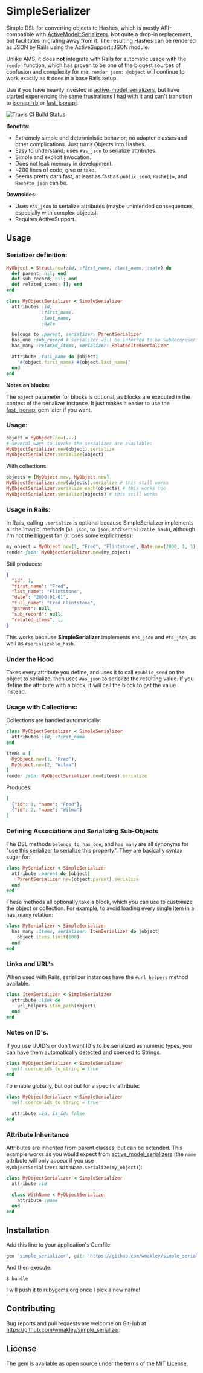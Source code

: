 # SimpleSerializer

Simple DSL for converting objects to Hashes, which is mostly API-compatible with
[ActiveModel::Serializers](https://github.com/rails-api/active_model_serializers).
Not quite a drop-in replacement, but facilitates migrating away from it.
The resulting Hashes can be rendered as JSON by Rails using the ActiveSupport::JSON
module.

Unlike AMS, it does **not** integrate with Rails for automatic usage with the `render` function,
which has proven to be one of the biggest sources of confusion and complexity for me.
`render json: @object` will continue to work exactly as it does in a base Rails setup.

Use if you have heavily invested in [active_model_serializers](https://github.com/rails-api/active_model_serializers), but have started experiencing the same frustrations I had with it and can't transition to [jsonapi-rb](http://jsonapi-rb.org/) or [fast_jsonapi](https://github.com/Netflix/fast_jsonapi).

![Travis CI Build Status](https://travis-ci.org/wmakley/simple_serializer.svg?branch=master)

**Benefits:**

* Extremely simple and deterministic behavior; no adapter classes and other complications. Just turns Objects into Hashes.
* Easy to understand; uses `#as_json` to serialize attributes.
* Simple and explicit invocation.
* Does not leak memory in development.
* ~200 lines of code, give or take.
* Seems pretty darn fast, at least as fast as `public_send`, `Hash#[]=`, and `Hash#to_json` can be.

**Downsides:**

* Uses `#as_json` to serialize attributes (maybe unintended consequences, especially with complex objects).
* Requires ActiveSupport.

## Usage

### Serializer definition:

```ruby
MyObject = Struct.new(:id, :first_name, :last_name, :date) do
  def parent; nil; end
  def sub_record; nil; end
  def related_items; []; end
end

class MyObjectSerializer < SimpleSerializer
  attributes :id,
             :first_name,
             :last_name,
             :date

  belongs_to :parent, serializer: ParentSerializer
  has_one :sub_record # serializer will be inferred to be SubRecordSerializer
  has_many :related_items, serializer: RelatedItemSerializer

  attribute :full_name do |object|
    "#{object.first_name} #{object.last_name}"
  end
end
```

**Notes on blocks:**

The `object` parameter for blocks is optional, as blocks are executed
in the context of the serializer instance. It just makes it easier
to use the [fast_jsonapi](https://github.com/Netflix/fast_jsonapi) gem later if you want.

### Usage:

```ruby
object = MyObject.new(...)
# Several ways to invoke the serializer are available:
MyObjectSerializer.new(object).serialize
MyObjectSerializer.serialize(object)
```

With collections:
```ruby
objects = [MyObject.new, MyObject.new]
MyObjectSerializer.new(objects).serialize # this still works
MyObjectSerializer.serialize_each(objects) # this works too
MyObjectSerializer.serialize(objects) # this still works
```

### Usage in Rails:

In Rails, calling `.serialize` is optional because SimpleSerializer implements all the 'magic' methods (`as_json`, `to_json`, and `serializable_hash`), although I'm not the biggest fan (it loses some explicitness):

```ruby
my_object = MyObject.new(1, "Fred", "Flintstone", Date.new(2000, 1, 1))
render json: MyObjectSerializer.new(my_object)
```

Still produces:

```json
{
  "id": 1,
  "first_name": "Fred",
  "last_name": "Flintstone",
  "date": "2000-01-01",
  "full_name": "Fred Flintstone",
  "parent": null,
  "sub_record": null,
  "related_items": []
}
```

This works because **SimpleSerializer** implements `#as_json` and `#to_json`, as well as `#serializable_hash`.

### Under the Hood

Takes every attribute you define, and uses it to call `#public_send` on the object to serialize,
then uses `#as_json` to serialize the resulting value. If you define the attribute with a block, it will call the block to get the value instead.

### Usage with Collections:

Collections are handled automatically:

```ruby
class MyObjectSerializer < SimpleSerializer
  attributes :id, :first_name
end

items = [
  MyObject.new(1, "Fred"),
  MyObject.new(2, "Wilma")
]
render json: MyObjectSerializer.new(items).serialize
```

Produces:

```json
[
  {"id": 1, "name": "Fred"},
  {"id": 2, "name": "Wilma"}
]
```

### Defining Associations and Serializing Sub-Objects

The DSL methods `belongs_to`, `has_one`, and `has_many` are all synonyms for "use this serializer to serialize this property". They are basically syntax sugar for:

```ruby
class MySerializer < SimpleSerializer
  attribute :parent do |object|
    ParentSerializer.new(object.parent).serialize
  end
end
```

These methods all optionally take a block, which you can use to customize the
object or collection. For example, to avoid loading every single item in a
has_many relation:

```ruby
class MySerializer < SimpleSerializer
  has_many :items, serializer: ItemSerializer do |object|
    object.items.limit(100)
  end
end
```

### Links and URL's

When used with Rails, serializer instances have the `#url_helpers`
method available.


```ruby
class ItemSerializer < SimpleSerializer
  attribute :link do
    url_helpers.item_path(object)
  end
end
```

### Notes on ID's.

If you use UUID's or don't want ID's to be serialized as numeric types,
you can have them automatically detected and coerced to Strings.

```ruby
class MyObjectSerializer < SimpleSerializer
  self.coerce_ids_to_string = true
end
```

To enable globally, but opt out for a specific attribute:

```ruby
class MyObjectSerializer < SimpleSerializer
  self.coerce_ids_to_string = true

  attribute :id, is_id: false
end
```

### Attribute Inheritance

Attributes are inherited from parent classes, but can be extended.
This example works as you would expect from [active_model_serializers](https://github.com/rails-api/active_model_serializers)
(the `name` attribute will only appear if you use `MyObjectSerializer::WithName.serialize(my_object)`):

```ruby
class MyObjectSerializer < SimpleSerializer
  attribute :id

  class WithName < MyObjectSerializer
    attribute :name
  end
end
```


## Installation

Add this line to your application's Gemfile:

```ruby
gem 'simple_serializer', git: 'https://github.com/wmakley/simple_serializer.git'
```

And then execute:

    $ bundle

I will push it to rubygems.org once I pick a new name!

## Contributing

Bug reports and pull requests are welcome on GitHub at https://github.com/wmakley/simple_serializer.

## License

The gem is available as open source under the terms of the [MIT License](https://opensource.org/licenses/MIT).
